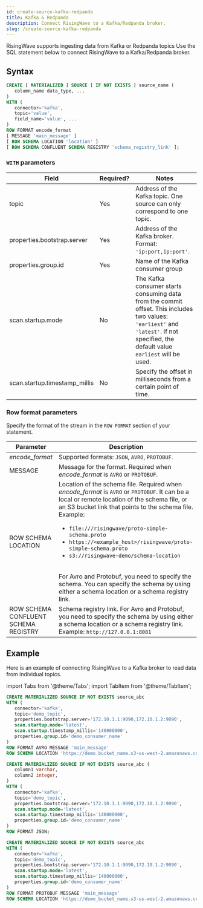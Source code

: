 ```yaml
---
id: create-source-kafka-redpanda
title: Kafka & Redpanda
description: Connect RisingWave to a Kafka/Redpanda broker.
slug: /create-source-kafka-redpanda
---
```


RisingWave supports ingesting data from Kafka or Redpanda topics
Use the SQL statement below to connect RisingWave to a Kafka/Redpanda broker.

## Syntax

```sql
CREATE [ MATERIALIZED ] SOURCE [ IF NOT EXISTS ] source_name (
   column_name data_type, ...
)
WITH (
   connector='kafka',
   topic='value',
   field_name='value', ...
)
ROW FORMAT encode_format 
[ MESSAGE 'main_message' ]
[ ROW SCHEMA LOCATION 'location' ]
[ ROW SCHEMA CONFLUENT SCHEMA REGISTRY 'schema_registry_link' ];
```
### `WITH` parameters

|Field|	Required?| 	Notes|
|---|---|---|
|topic|Yes|Address of the Kafka topic. One source can only correspond to one topic.|
|properties.bootstrap.server	|Yes|Address of the Kafka broker. Format: `'ip:port,ip:port'`.	|
|properties.group.id	|Yes|Name of the Kafka consumer group	|
|scan.startup.mode|No|The Kafka consumer starts consuming data from the commit offset. This includes two values: `'earliest'` and `'latest'`. If not specified, the default value `earliest` will be used.|
|scan.startup.timestamp_millis|No|Specify the offset in milliseconds from a certain point of time.	|


### Row format parameters

Specify the format of the stream in the `ROW FORMAT` section of your statement.

|Parameter | Description|
|---|---|
|*encode_format*| Supported formats: `JSON`, `AVRO`, `PROTOBUF`.|
|MESSAGE |Message for the format. Required when *encode_format* is `AVRO` or `PROTOBUF`.|
|ROW SCHEMA LOCATION| Location of the schema file. Required when *encode_format* is `AVRO` or `PROTOBUF`. It can be a local or remote location of the schema file, or an S3 bucket link that points to the schema file.  Example:<ul><li> `file:///risingwave/proto-simple-schema.proto`</li><li>`https://<example_host>/risingwave/proto-simple-schema.proto`</li><li>`s3://risingwave-demo/schema-location`</li></ul> <br/>For Avro and Protobuf, you need to specify the schema. You can specify the schema by using either a schema location or a schema registry link.|
|ROW SCHEMA CONFLUENT SCHEMA REGISTRY| Schema registry link. For Avro and Protobuf, you need to specify the schema by using either a schema location or a schema registry link. Example: `http://127.0.0.1:8081` |

## Example

Here is an example of connecting RisingWave to a Kafka broker to read data from individual topics.

import Tabs from '@theme/Tabs';
import TabItem from '@theme/TabItem';

<Tabs>
<TabItem value="avro" label="Avro" default>

```sql
CREATE MATERIALIZED SOURCE IF NOT EXISTS source_abc 
WITH (
   connector='kafka',
   topic='demo_topic',
   properties.bootstrap.server='172.10.1.1:9090,172.10.1.2:9090',
   scan.startup.mode='latest',
   scan.startup.timestamp_millis='140000000',
   properties.group.id='demo_consumer_name'
)
ROW FORMAT AVRO MESSAGE 'main_message'
ROW SCHEMA LOCATION 'https://demo_bucket_name.s3-us-west-2.amazonaws.com/demo.avsc';
```
</TabItem>
<TabItem value="json" label="JSON" default>

```sql
CREATE MATERIALIZED SOURCE IF NOT EXISTS source_abc (
   column1 varchar,
   column2 integer,
)
WITH (
   connector='kafka',
   topic='demo_topic',
   properties.bootstrap.server='172.10.1.1:9090,172.10.1.2:9090',
   scan.startup.mode='latest',
   scan.startup.timestamp_millis='140000000',
   properties.group.id='demo_consumer_name'
)
ROW FORMAT JSON;
```
</TabItem>
<TabItem value="pb" label="Protobuf" default>

```sql
CREATE MATERIALIZED SOURCE IF NOT EXISTS source_abc 
WITH (
   connector='kafka',
   topic='demo_topic',
   properties.bootstrap.server='172.10.1.1:9090,172.10.1.2:9090',
   scan.startup.mode='latest',
   scan.startup.timestamp_millis='140000000',
   properties.group.id='demo_consumer_name'
)
ROW FORMAT PROTOBUF MESSAGE 'main_message'
ROW SCHEMA LOCATION 'https://demo_bucket_name.s3-us-west-2.amazonaws.com/demo.proto';
```

</TabItem>
</Tabs>


